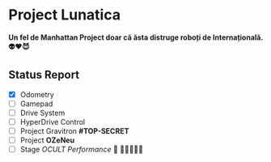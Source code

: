 # Project Lunatica

**Un fel de Manhattan Project doar că ăsta distruge roboți de Internațională. :alien::heart::smiling_imp:**

## Status Report

- [x] Odometry
- [ ] Gamepad
- [ ] Drive System
- [ ] HyperDrive Control
- [ ] Project Gravitron **#TOP-SECRET**
- [ ] Project **OZeNeu**
- [ ] Stage *OCULT Performance* :call_me_hand: :car::police_car::smiling_imp::smiling_imp::smiling_imp: 
